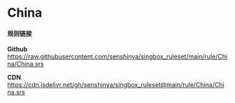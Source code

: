# China

#### 规则链接

**Github**
https://raw.githubusercontent.com/senshinya/singbox_ruleset/main/rule/China/China.srs

**CDN**
https://cdn.jsdelivr.net/gh/senshinya/singbox_ruleset@main/rule/China/China.srs